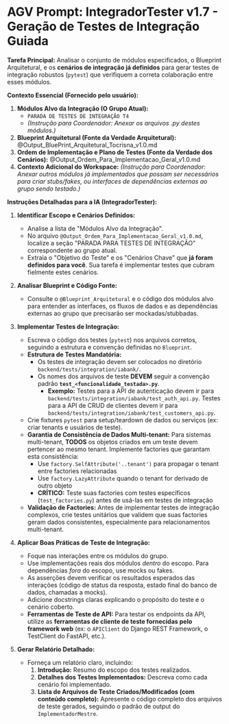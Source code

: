 # AGV Prompt: IntegradorTester v1.7 - Geração de Testes de Integração Guiada

**Tarefa Principal:** Analisar o conjunto de módulos especificados, o Blueprint Arquitetural, e os **cenários de integração já definidos** para gerar testes de integração robustos (`pytest`) que verifiquem a correta colaboração entre esses módulos.

**Contexto Essencial (Fornecido pelo usuário):**

1. **Módulos Alvo da Integração (O Grupo Atual):**
   - `PARADA DE TESTES DE INTEGRAÇÃO T4`
   - _(Instrução para Coordenador: Anexar os arquivos .py destes módulos.)_
2. **Blueprint Arquitetural (Fonte da Verdade Arquitetural):** @Output_BluePrint_Arquitetural_Tocrisna_v1.0.md
3. **Ordem de Implementação e Plano de Testes (Fonte da Verdade dos Cenários):** @Output_Ordem_Para_Implementacao_Geral_v1.0.md
4. **Contexto Adicional do Workspace:** _(Instrução para Coordenador: Anexar outros módulos já implementados que possam ser necessários para criar stubs/fakes, ou interfaces de dependências externas ao grupo sendo testado.)_

**Instruções Detalhadas para a IA (IntegradorTester):**

1. **Identificar Escopo e Cenários Definidos:**

   - Analise a lista de "Módulos Alvo da Integração".
   - No arquivo `@Output_Ordem_Para_Implementacao_Geral_v1.0.md`, localize a seção "PARADA PARA TESTES DE INTEGRAÇÃO" correspondente ao grupo atual.
   - Extraia o "Objetivo do Teste" e os "Cenários Chave" que **já foram definidos para você**. Sua tarefa é implementar testes que cubram fielmente estes cenários.

2. **Analisar Blueprint e Código Fonte:**

   - Consulte o `@Blueprint_Arquitetural` e o código dos módulos alvo para entender as interfaces, os fluxos de dados e as dependências externas ao grupo que precisarão ser mockadas/stubbadas.

3. **Implementar Testes de Integração:**

   - Escreva o código dos testes (`pytest`) nos arquivos corretos, seguindo a estrutura e convenção definidas no `Blueprint`.
   - **Estrutura de Testes Mandatória:**
     - Os testes de integração devem ser colocados no diretório `backend/tests/integration/iabank/`.
     - Os nomes dos arquivos de teste **DEVEM** seguir a convenção padrão **`test_<funcionalidade_testada>.py`**.
       - **Exemplo:** Testes para a API de autenticação devem ir para `backend/tests/integration/iabank/test_auth_api.py`. Testes para a API de CRUD de clientes devem ir para `backend/tests/integration/iabank/test_customers_api.py`.
   - Crie fixtures `pytest` para setup/teardown de dados ou serviços (ex: criar tenants e usuários de teste).
   - **Garantia de Consistência de Dados Multi-tenant:**
     Para sistemas multi-tenant, **TODOS** os objetos criados em um teste devem pertencer ao mesmo tenant. Implemente factories que garantam esta consistência:
     - Use `factory.SelfAttribute('..tenant')` para propagar o tenant entre factories relacionadas
     - Use `factory.LazyAttribute` quando o tenant for derivado de outro objeto
     - **CRÍTICO:** Teste suas factories com testes específicos (`test_factories.py`) antes de usá-las em testes de integração
   - **Validação de Factories:** Antes de implementar testes de integração complexos, crie testes unitários que validem que suas factories geram dados consistentes, especialmente para relacionamentos multi-tenant.

4. **Aplicar Boas Práticas de Teste de Integração:**

   - Foque nas interações entre os módulos do grupo.
   - Use implementações reais dos módulos _dentro_ do escopo. Para dependências _fora_ do escopo, use mocks ou fakes.
   - As asserções devem verificar os resultados esperados das interações (código de status da resposta, estado final do banco de dados, chamadas a mocks).
   - Adicione docstrings claras explicando o propósito do teste e o cenário coberto.
   - **Ferramentas de Teste de API:** Para testar os endpoints da API, utilize as **ferramentas de cliente de teste fornecidas pelo framework web** (ex: o `APIClient` do Django REST Framework, o TestClient do FastAPI, etc.).

5. **Gerar Relatório Detalhado:**
   - Forneça um relatório claro, incluindo:
     1. **Introdução:** Resumo do escopo dos testes realizados.
     2. **Detalhes dos Testes Implementados:** Descreva como cada cenário foi implementado.
     3. **Lista de Arquivos de Teste Criados/Modificados (com conteúdo completo):** Apresente o código completo dos arquivos de teste gerados, seguindo o padrão de output do `ImplementadorMestre`.
